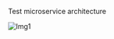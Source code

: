 Test microservice architecture

![Img1](https://gitlab.com/nbouherrou/microservice-architecture/raw/78c559cd1017852cb020fce1ddd54578f5e9090d/images/img.png)